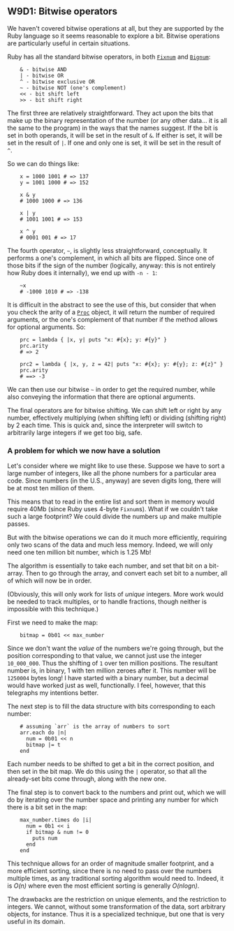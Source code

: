 ## W9D1: Bitwise operators

We haven't covered bitwise operations at all, but they are supported by the Ruby
language so it seems reasonable to explore a bit. Bitwise operations are particularly
useful in certain situations.

Ruby has all the standard bitwise operators, in both [`Fixnum`](http://www.ruby-doc.org/core-2.0.0/Fixnum.html) and [`Bignum`](http://www.ruby-doc.org/core-2.0.0/Bignum.html):

        & - bitwise AND
        | - bitwise OR
        ^ - bitwise exclusive OR
        ~ - bitwise NOT (one's complement)
        << - bit shift left
        >> - bit shift right

The first three are relatively straightforward. They act upon the bits that make up the binary representation of the number (or any other data... it is all the same to the program) in the ways that the names suggest. If the bit is set in both operands, it will be set in the result of `&`. If either is set, it will be set in the result of `|`. If one and only one is set, it will be set in the result of `^`.

So we can do things like:

        x = 1000 1001 # => 137
        y = 1001 1000 # => 152

        x & y
        # 1000 1000 # => 136

        x | y
        # 1001 1001 # => 153

        x ^ y
        # 0001 001 # => 17

The fourth operator, `~`, is slightly less straightforward, conceptually. It performs a one's complement, in which all bits are flipped. Since one of those bits if the sign of the number (logically, anyway: this is not entirely how Ruby does it internally), we end up with `-n - 1`:

        ~x
        # -1000 1010 # => -138

It is difficult in the abstract to see the use of this, but consider that when you check the arity of a [`Proc`](http://www.ruby-doc.org/core-2.0.0/Proc.html) object, it will return the number of required arguments, or the one's complement of that number if the method allows for optional arguments. So:

        prc = lambda { |x, y| puts "x: #{x}; y: #{y}" }
        prc.arity
        # => 2

        prc2 = lambda { |x, y, z = 42| puts "x: #{x}; y: #{y}; z: #{z}" }
        prc.arity
        # ==> -3

We can then use our bitwise `~` in order to get the required number, while also conveying the information that there are optional arguments.

The final operators are for bitwise shifting. We can shift left or right by any number, effectively multiplying (when shifting left) or dividing (shifting right) by 2 each time. This is quick and, since the interpreter will switch to arbitrarily large integers if we get too big, safe.


### A problem for which we now have a solution

Let's consider where we might like to use these. Suppose we have to sort a large number of integers, like all the phone numbers for a particular area code. Since numbers (in the U.S., anyway) are seven digits long, there will be at most ten million of them.

This means that to read in the entire list and sort them in memory would require 40Mb (since Ruby uses 4-byte `Fixnum`s). What if we couldn't take such a large footprint? We could divide the numbers up and make multiple passes.

But with the bitwise operations we can do it much more efficiently, requiring only two scans of the data and much less memory. Indeed, we will only need one ten million bit number, which is 1.25 Mb!

The algorithm is essentially to take each number, and set that bit on a bit-array. Then to go through the array, and convert each set bit to a number, all of which will now be in order.

(Obviously, this will only work for lists of _unique_ integers. More work would be needed to track multiples, or to handle fractions, though neither is impossible with this technique.)

First we need to make the map:

        bitmap = 0b01 << max_number

Since we don't want the _value_ of the numbers we're going through, but the position corresponding to that value, we cannot just use the integer `10_000_000`. Thus the shifting of `1` over ten million positions. The resultant number is, in binary, 1 with ten million zeroes after it. This number will be `1250004` bytes long! I have started with a binary number, but a decimal would have worked just as well, functionally. I feel, however, that this telegraphs my intentions better.

The next step is to fill the data structure with bits corresponding to each number:

        # assuming `arr` is the array of numbers to sort
        arr.each do |n|
          num = 0b01 << n
          bitmap |= t
        end

Each number needs to be shifted to get a bit in the correct position, and then set in the bit map. We do this using the `|` operator, so that all the already-set bits come through, along with the new one.

The final step is to convert back to the numbers and print out, which we will do by iterating over the number space and printing any number for which there is a bit set in the map:

        max_number.times do |i|
          num = 0b1 << i
          if bitmap & num != 0
            puts num
          end
        end

This technique allows for an order of magnitude smaller footprint, and a more efficient sorting, since there is no need to pass over the numbers multiple times, as any traditional sorting algorithm would need to. Indeed, it is _O(n)_ where even the most efficient sorting is generally _O(nlogn)_.

The drawbacks are the restriction on unique elements, and the restriction to integers. We cannot, without some transformation of the data, sort arbitrary objects, for instance. Thus it is a specialized technique, but one that is very useful in its domain.
